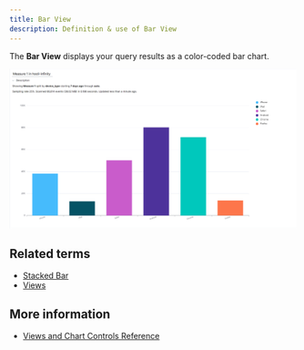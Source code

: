 ```yaml
---
title: Bar View 
description: Definition & use of Bar View 
---
```

The **Bar View** displays your query results as a color-coded bar chart.    

![](./attachments/Bar%20View.png)

## Related terms

- [Stacked Bar](../stacked-bar-chart)
- [Views](../views)

## More information

- [Views and Chart Controls Reference](https://scuba.atlassian.net/wiki/spaces/SGV/pages/2139259899/Build+Queries+and+Visualizations+v5)